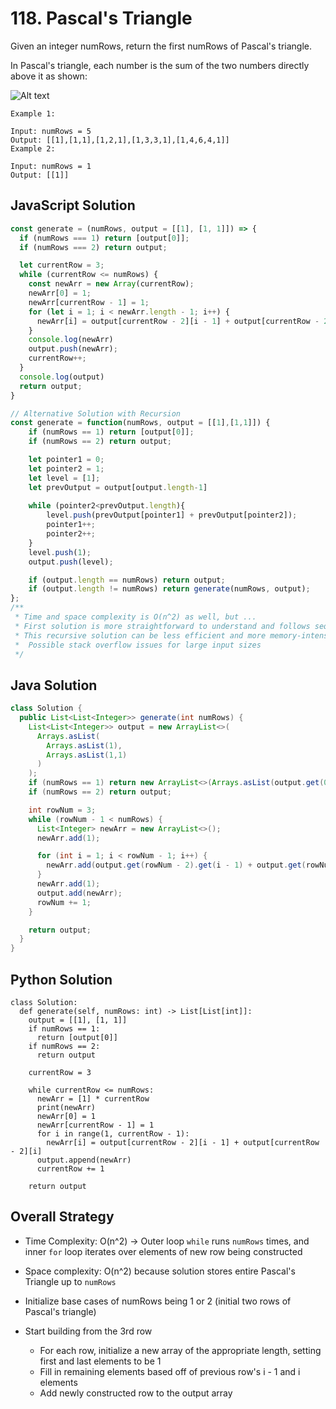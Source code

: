 # 118. Pascal's Triangle
Given an integer numRows, return the first numRows of Pascal's triangle.

In Pascal's triangle, each number is the sum of the two numbers directly above it as shown:

![Alt text](https://upload.wikimedia.org/wikipedia/commons/0/0d/PascalTriangleAnimated2.gif)

```
Example 1:

Input: numRows = 5
Output: [[1],[1,1],[1,2,1],[1,3,3,1],[1,4,6,4,1]]
Example 2:

Input: numRows = 1
Output: [[1]]
```

## JavaScript Solution
```js
const generate = (numRows, output = [[1], [1, 1]]) => {
  if (numRows === 1) return [output[0]];
  if (numRows === 2) return output;

  let currentRow = 3;
  while (currentRow <= numRows) {
    const newArr = new Array(currentRow);
    newArr[0] = 1;
    newArr[currentRow - 1] = 1;
    for (let i = 1; i < newArr.length - 1; i++) {
      newArr[i] = output[currentRow - 2][i - 1] + output[currentRow - 2][i];
    }
    console.log(newArr)
    output.push(newArr);
    currentRow++;
  }
  console.log(output)
  return output;
}
```
```js
// Alternative Solution with Recursion
const generate = function(numRows, output = [[1],[1,1]]) {
    if (numRows == 1) return [output[0]];
    if (numRows == 2) return output;

    let pointer1 = 0;
    let pointer2 = 1;
    let level = [1];
    let prevOutput = output[output.length-1]
    
    while (pointer2<prevOutput.length){
        level.push(prevOutput[pointer1] + prevOutput[pointer2]);
        pointer1++;
        pointer2++;
    }
    level.push(1);
    output.push(level);

    if (output.length == numRows) return output;
    if (output.length != numRows) return generate(numRows, output);
};
/**
 * Time and space complexity is O(n^2) as well, but ...
 * First solution is more straightforward to understand and follows sequential logic easily
 * This recursive solution can be less efficient and more memory-intensive for large `numRows` because each recursive call adds a new layer to the call stack verses an iterative approach working on same callstack.
 *  Possible stack overflow issues for large input sizes
 */
```
## Java Solution
```java
class Solution {
  public List<List<Integer>> generate(int numRows) {
    List<List<Integer>> output = new ArrayList<>(
      Arrays.asList(
        Arrays.asList(1),
        Arrays.asList(1,1)
      )
    );
    if (numRows == 1) return new ArrayList<>(Arrays.asList(output.get(0)));
    if (numRows == 2) return output;

    int rowNum = 3;
    while (rowNum - 1 < numRows) {
      List<Integer> newArr = new ArrayList<>();
      newArr.add(1);

      for (int i = 1; i < rowNum - 1; i++) {
        newArr.add(output.get(rowNum - 2).get(i - 1) + output.get(rowNum - 2).get(i));
      }
      newArr.add(1);
      output.add(newArr);
      rowNum += 1;
    }

    return output;
  }
}
```
## Python Solution
```py3
class Solution:
  def generate(self, numRows: int) -> List[List[int]]:
    output = [[1], [1, 1]]
    if numRows == 1:
      return [output[0]]
    if numRows == 2:
      return output

    currentRow = 3

    while currentRow <= numRows:
      newArr = [1] * currentRow
      print(newArr)
      newArr[0] = 1
      newArr[currentRow - 1] = 1
      for i in range(1, currentRow - 1):
        newArr[i] = output[currentRow - 2][i - 1] + output[currentRow - 2][i]
      output.append(newArr)
      currentRow += 1

    return output
```

## Overall Strategy
- Time Complexity: O(n^2) -> Outer loop `while` runs `numRows` times, and inner `for` loop iterates over elements of new row being constructed
- Space complexity: O(n^2) because solution stores entire Pascal's Triangle up to `numRows`

- Initialize base cases of numRows being 1 or 2 (initial two rows of Pascal's triangle)
- Start building from the 3rd row
  - For each row, initialize a new array of the appropriate length, setting first and last elements to be 1
  - Fill in remaining elements based off of previous row's i - 1 and i elements
  - Add newly constructed row to the output array